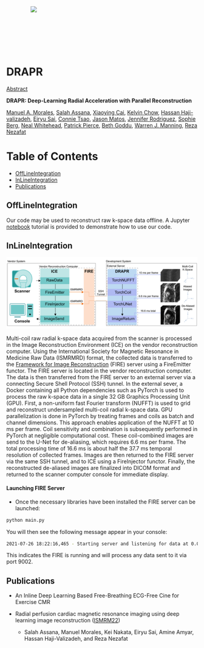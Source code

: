 <img src='vids/video_1_lowres.gif' align="right" width=440>

<br><br><br><br><br><br>

# DRAPR
[Abstract](https://github.com/HMS-CardiacMR/RealTimeCine/tree/main/Abstract)

**DRAPR: Deep-Learning Radial Acceleration with Parallel Reconstruction**  

[Manuel A. Morales](https://cardiacmr.hms.harvard.edu/people/manuel-morales-phd), [Salah Assana](https://cardiacmr.hms.harvard.edu/people/salah-assana), [Xiaoying Cai](https://cardiacmr.hms.harvard.edu/people/xiaoying-cai-phd), [Kelvin Chow](https://marketing.webassets.siemens-healthineers.com/1800000007010698/f017dc5c4ecd/Siemens-Healthineers-Meet_Healthineers_Kelvin_Chow_1800000007010698.pdf), [Hassan Haji-valizadeh](https://cardiacmr.hms.harvard.edu/people/hassan-haji-valizadeh-phd), [Eiryu Sai](https://cardiacmr.hms.harvard.edu/people/eiryu-sai-md-phd), [Connie Tsao](https://cardiacmr.hms.harvard.edu/people/connie-tsao), [Jason Matos](https://cardiacmr.hms.harvard.edu/people/jason-matos-md), [Jennifer Rodriguez](https://cardiacmr.hms.harvard.edu/people/jennifer-rodriguez), [Sophie Berg](https://cardiacmr.hms.harvard.edu/people/sophie-berg), [Neal Whitehead](https://cardiacmr.hms.harvard.edu/people/neal-whitehead-rn), [Patrick Pierce](https://cardiacmr.hms.harvard.edu/people/patrick-pierce), [Beth Goddu](https://cardiacmr.hms.harvard.edu/people/beth-goddu), [Warren J. Manning](https://cardiacmr.hms.harvard.edu/people/warren-j-manning), [Reza Nezafat](https://cardiacmr.hms.harvard.edu/people/reza-nezafat)

# Table of Contents 
- [OffLineIntegration](#Getting-Started)
- [InLineIntegration](#InLineIntegration)
- [Publications](#Publications)

## OffLineIntegration

Our code may be used to reconstruct raw k-space data offline. A Jupyter [notebook](https://github.com/HMS-CardiacMR/RealTimeCine/blob/main/notebooks/tutorial_basic.ipynb) tutorial is provided to demonstrate how to use our code. 


## InLineIntegration

<img src="vids/figure_2.png" width="800">

Multi-coil raw radial k-space data acquired from the scanner is processed in the Image Reconstruction Environment (ICE) on the vendor reconstruction computer. Using the International Society for Magnetic Resonance in Medicine Raw Data (ISMRMRD) format, the collected data is transferred to the [Framework for Image Reconstruction](https://github.com/kspaceKelvin/python-ismrmrd-server) (FIRE) server using a FireEmitter functor. The FIRE server is located in the vendor reconstruction computer. The data is then transferred from the FIRE server to an external server via a connecting Secure Shell Protocol (SSH) tunnel. In the external sever, a Docker containing all Python dependencies such as PyTorch is used to process the raw k-space data in a single 32 GB Graphics Processing Unit (GPU). First, a non-uniform fast Fourier transform (NUFFT) is used to grid and reconstruct undersampled multi-coil radial k-space data. GPU parallelization is done in PyTorch by treating frames and coils as batch and channel dimensions. This approach enables application of the NUFFT at 10 ms per frame. Coil sensitivity and combination is subsequently performed in PyTorch at negligible computational cost. These coil-combined images are send to the U-Net for de-aliasing, which requires 6.6 ms per frame. The total processing time of 16.6 ms is about half the 37.7 ms temporal resolution of collected frames. Images are then returned to the FIRE server via the same SSH tunnel, and to ICE using a FireInjector functor. Finally, the reconstructed de-aliased images are finalized into DICOM format and returned to the scanner computer console for immediate display.

#### Launching FIRE Server 

- Once the necessary libraries have been installed the FIRE server can be launched:
```bash
python main.py
```

You will then see the following message appear in your console:

```bash
2021-07-26 18:22:16,465 - Starting server and listening for data at 0.0.0.0:9002
```

This indicates the FIRE is running and will process any data sent to it via port 9002.

## Publications

- An Inline Deep Learning Based Free-Breathing ECG-Free Cine for Exercise CMR

- Radial perfusion cardiac magnetic resonance imaging using deep learning image reconstruction ([ISMRM22](https://submissions.mirasmart.com/ISMRM2022/Itinerary/ConferenceMatrixEventDetail.aspx?ses=G-169)) 
    - Salah Assana, Manuel Morales, Kei Nakata, Eiryu Sai, Amine Amyar, Hassan Haji-Valizadeh, and Reza Nezafat
